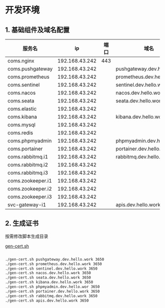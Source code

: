 # 开发环境

## 1. 基础组件及域名配置

| 服务名            | ip             | 端口 | 域名                   |
| ----------------- | -------------- | ---- | ---------------------- |
| coms.nginx        | 192.168.43.242 | 443  |                        |
| coms.pushgateway  | 192.168.43.242 |      | pushgateway.dev.hello.work |
| coms.prometheus   | 192.168.43.242 |      | prometheus.dev.hello.work  |
| coms.sentinel     | 192.168.43.242 |      | sentinel.dev.hello.work    |
| coms.nacos        | 192.168.43.242 |      | nacos.dev.hello.work       |
| coms.seata        | 192.168.43.242 |      | seata.dev.hello.work       |
| coms.elastic      | 192.168.43.242 |      |                        |
| coms.kibana       | 192.168.43.242 |      | kibana.dev.hello.work        |
| coms.mysql        | 192.168.43.242 |      |                        |
| coms.redis        | 192.168.43.242 |      |                        |
| coms.phpmyadmin   | 192.168.43.242 |      | phpmyadmin.dev.hello.work  |
| coms.portainer    | 192.168.43.242 |      | portainer.dev.hello.work   |
| coms.rabbitmq.i1  | 192.168.43.242 |      | rabbitmq.dev.hello.work    |
| coms.rabbitmq.i2  | 192.168.43.242 |      |                        |
| coms.rabbitmq.i3  | 192.168.43.242 |      |                        |
| coms.zookeeper.i1 | 192.168.43.242 |      |                        |
| coms.zookeeper.i2 | 192.168.43.242 |      |                        |
| coms.zookeeper.i3 | 192.168.43.242 |      |                        |
| svc-gateway-i1    | 192.168.43.242 |      | apis.dev.hello.work        |


## 2. 生成证书

按需修改脚本生成目录

[gen-cert.sh](../../ca/gen-cert.sh)


```bash

./gen-cert.sh pushgateway.dev.hello.work 3650
./gen-cert.sh prometheus.dev.hello.work 3650
./gen-cert.sh sentinel.dev.hello.work 3650
./gen-cert.sh nacos.dev.hello.work 3650
./gen-cert.sh seata.dev.hello.work 3650
./gen-cert.sh kibana.dev.hello.work 3650
./gen-cert.sh phpmyadmin.dev.hello.wor 3650
./gen-cert.sh portainer.dev.hello.work 3650
./gen-cert.sh rabbitmq.dev.hello.work 3650
./gen-cert.sh apis.dev.hello.work 3650

```

